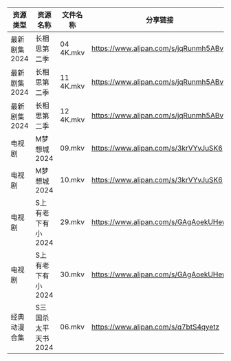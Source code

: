 | 资源类型     | 资源名称         | 文件名称      | 分享链接                                 | 更新时间                |
| -------- | ------------ | --------- | ------------------------------------ | ------------------- |
| 最新剧集2024 | 长相思第二季       | 04 4K.mkv | https://www.alipan.com/s/jqRunmh5ABv | 2024-07-16 08:28:08 |
| 最新剧集2024 | 长相思第二季       | 11 4K.mkv | https://www.alipan.com/s/jqRunmh5ABv | 2024-07-16 08:28:07 |
| 最新剧集2024 | 长相思第二季       | 12 4K.mkv | https://www.alipan.com/s/jqRunmh5ABv | 2024-07-16 08:28:07 |
| 电视剧      | M梦想城2024     | 09.mkv    | https://www.alipan.com/s/3krVYvJuSK6 | 2024-07-16 00:05:58 |
| 电视剧      | M梦想城2024     | 10.mkv    | https://www.alipan.com/s/3krVYvJuSK6 | 2024-07-16 00:05:58 |
| 电视剧      | S上有老下有小2024  | 29.mkv    | https://www.alipan.com/s/GAgAoekUHew | 2024-07-16 00:06:13 |
| 电视剧      | S上有老下有小2024  | 30.mkv    | https://www.alipan.com/s/GAgAoekUHew | 2024-07-16 00:06:13 |
| 经典动漫合集   | S三国杀太平天书2024 | 06.mkv    | https://www.alipan.com/s/q7btS4qyetz | 2024-07-16 12:06:36 |
